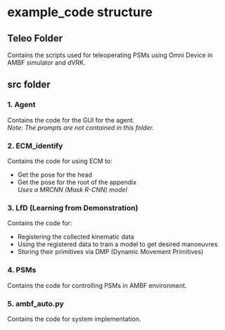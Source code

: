 # example_code structure

## Teleo Folder
Contains the scripts used for teleoperating PSMs using Omni Device in AMBF simulator and dVRK.

## src folder

### 1. Agent
Contains the code for the GUI for the agent.  
*Note: The prompts are not contained in this folder.*

### 2. ECM_identify
Contains the code for using ECM to:
- Get the pose for the head 
- Get the pose for the root of the appendix  
*Uses a MRCNN (Mask R-CNN) model*

### 3. LfD (Learning from Demonstration)
Contains the code for:
- Registering the collected kinematic data
- Using the registered data to train a model to get desired manoeuvres
- Storing their primitives via DMP (Dynamic Movement Primitives)

### 4. PSMs
Contains the code for controlling PSMs in AMBF environment.

### 5. ambf_auto.py
Contains the code for system implementation.
